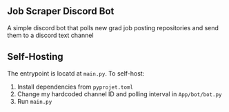 ## Job Scraper Discord Bot

A simple discord bot that polls new grad job posting repositories and send them to a discord text channel

## Self-Hosting

The entrypoint is locatd at `main.py`. To self-host:

1. Install dependencies from `pyprojet.toml`
2. Change my hardcoded channel ID and polling interval in `App/bot/bot.py`
3. Run `main.py`
